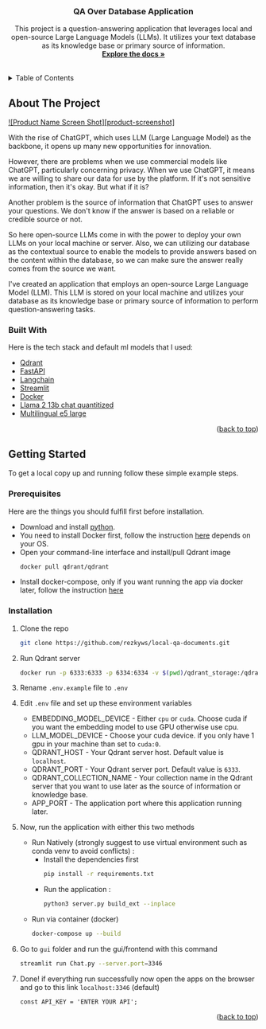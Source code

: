 <!-- Source template: See: https://github.com/othneildrew/Best-README-Template/ -->
<a name="readme-top"></a>

<br />
<div align="center">
  <h3 align="center">QA Over Database Application</h3>

  <p align="center">
    This project is a question-answering application that leverages local and open-source Large Language Models (LLMs). It utilizes your text database as its knowledge base or primary source of information.
    <br />
    <a href="https://github.com/othneildrew/Best-README-Template"><strong>Explore the docs »</strong></a>
    <br />
    <br />
  </p>
</div>



<!-- TABLE OF CONTENTS -->
<details>
  <summary>Table of Contents</summary>
  <ol>
    <li>
      <a href="#about-the-project">About The Project</a>
      <ul>
        <li><a href="#built-with">Built With</a></li>
      </ul>
    </li>
    <li>
      <a href="#getting-started">Getting Started</a>
      <ul>
        <li><a href="#prerequisites">Prerequisites</a></li>
        <li><a href="#installation">Installation</a></li>
      </ul>
    </li>
    <li><a href="#usage">Usage</a></li>
    <li><a href="#roadmap">Roadmap</a></li>
    <li><a href="#contributing">Contributing</a></li>
    <li><a href="#license">License</a></li>
    <li><a href="#contact">Contact</a></li>
    <li><a href="#acknowledgments">Acknowledgments</a></li>
  </ol>
</details>



<!-- ABOUT THE PROJECT -->
## About The Project

[![Product Name Screen Shot][product-screenshot]](https://example.com)

With the rise of ChatGPT, which uses LLM (Large Language Model) as the backbone, it opens up many new opportunities for innovation. 

However, there are problems when we use commercial models like ChatGPT, particularly concerning privacy. When we use ChatGPT, it means we are willing to share our data for use by the platform. If it's not sensitive information, then it's okay. But what if it is?

Another problem is the source of information that ChatGPT uses to answer your questions. We don't know if the answer is based on a reliable or credible source or not.

So here open-source LLMs come in with the power to deploy your own LLMs on your local machine or server. Also, we can utilizing our database as the contextual source to enable the models to provide answers based on the content within the database, so we can make sure the answer really comes from the source we want.

I've created an application that employs an open-source Large Language Model (LLM). This LLM is stored on your local machine and utilizes your database as its knowledge base or primary source of information to perform question-answering tasks.


### Built With

Here is the tech stack and default ml models that I used:

* [Qdrant](https://github.com/qdrant/qdrant)
* [FastAPI](https://github.com/tiangolo/fastapi)
* [Langchain](https://github.com/langchain-ai/langchain)
* [Streamlit](https://github.com/streamlit/streamlit)
* [Docker](https://github.com/docker)
* [Llama 2 13b chat quantitized](https://huggingface.co/TheBloke/Llama-2-13B-chat-GPTQ)
* [Multilingual e5 large](https://huggingface.co/intfloat/multilingual-e5-large)

<p align="right">(<a href="#readme-top">back to top</a>)</p>


<!-- GETTING STARTED -->
## Getting Started

To get a local copy up and running follow these simple example steps.

### Prerequisites

Here are the things you should fulfill first before installation.
* Download and install [python](https://www.python.org/downloads/).
* You need to install Docker first, follow the instruction [here](https://docs.docker.com/get-docker/) depends on your OS.
* Open your command-line interface and install/pull Qdrant image
  ```sh
  docker pull qdrant/qdrant
* Install docker-compose, only if you want running the app via docker later, follow the instruction [here](https://docs.docker.com/compose/install/)

### Installation

1. Clone the repo
   ```sh
   git clone https://github.com/rezkyws/local-qa-documents.git
   ```
2. Run Qdrant server
   ```sh
   docker run -p 6333:6333 -p 6334:6334 -v $(pwd)/qdrant_storage:/qdrant/storage qdrant/qdrant
   ```
3. Rename `.env.example` file to `.env`
4. Edit `.env` file and set up these environment variables
   * EMBEDDING_MODEL_DEVICE - Either `cpu` or `cuda`. Choose cuda if you want the embedding model to use GPU otherwise use cpu.
   * LLM_MODEL_DEVICE - Choose your cuda device. if you only have 1 gpu in your machine than set to `cuda:0`.
   * QDRANT_HOST - Your Qdrant server host. Default value is `localhost`.
   * QDRANT_PORT - Your Qdrant server port. Default value is `6333`.
   * QDRANT_COLLECTION_NAME - Your collection name in the Qdrant server that you want to use later as the source of information or knowledge base.
   * APP_PORT - The application port where this application running later.
5. Now, run the application with either this two methods
   * Run Natively (strongly suggest to use virtual environment such as conda venv to avoid conflicts) :
     * Install the dependencies first
       ```sh
       pip install -r requirements.txt
       ```
     * Run the application :
       ```sh
       python3 server.py build_ext --inplace
       ```
    * Run via container (docker)
      ```sh
      docker-compose up --build
      ```
6. Go to `gui` folder and run the gui/frontend with this command
   ```sh
   streamlit run Chat.py --server.port=3346
   ```
7. Done! if everything run successfully now open the apps on the browser and go to this link `localhost:3346` (default)
      
   ```
   const API_KEY = 'ENTER YOUR API';
   ```
<p align="right">(<a href="#readme-top">back to top</a>)</p>

